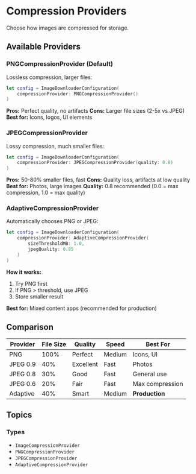 # Compression Providers

Choose how images are compressed for storage.

## Available Providers

### PNGCompressionProvider (Default)

Lossless compression, larger files:

```swift
let config = ImageDownloaderConfiguration(
    compressionProvider: PNGCompressionProvider()
)
```

**Pros:** Perfect quality, no artifacts
**Cons:** Larger file sizes (2-5x vs JPEG)
**Best for:** Icons, logos, UI elements

### JPEGCompressionProvider

Lossy compression, much smaller files:

```swift
let config = ImageDownloaderConfiguration(
    compressionProvider: JPEGCompressionProvider(quality: 0.8)
)
```

**Pros:** 50-80% smaller files, fast
**Cons:** Quality loss, artifacts at low quality
**Best for:** Photos, large images
**Quality:** 0.8 recommended (0.0 = max compression, 1.0 = max quality)

### AdaptiveCompressionProvider

Automatically chooses PNG or JPEG:

```swift
let config = ImageDownloaderConfiguration(
    compressionProvider: AdaptiveCompressionProvider(
        sizeThresholdMB: 1.0,
        jpegQuality: 0.85
    )
)
```

**How it works:**
1. Try PNG first
2. If PNG > threshold, use JPEG
3. Store smaller result

**Best for:** Mixed content apps (recommended for production)

## Comparison

| Provider | File Size | Quality | Speed | Best For |
|----------|-----------|---------|-------|----------|
| PNG | 100% | Perfect | Medium | Icons, UI |
| JPEG 0.9 | 40% | Excellent | Fast | Photos |
| JPEG 0.8 | 30% | Good | Fast | General use |
| JPEG 0.6 | 20% | Fair | Fast | Max compression |
| Adaptive | 40% | Smart | Medium | **Production** |

## Topics

### Types

- ``ImageCompressionProvider``
- ``PNGCompressionProvider``
- ``JPEGCompressionProvider``
- ``AdaptiveCompressionProvider``
